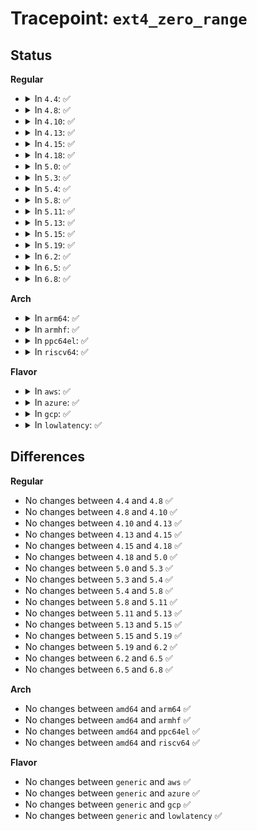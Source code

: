 # Tracepoint: <code>ext4_zero_range</code>

## Status
<b>Regular</b>
<ul>
<li>
<details>
<summary>In <code>4.4</code>: ✅</summary>

Event:

```c
struct trace_event_raw_ext4__fallocate_mode {
    struct trace_entry ent;
    dev_t dev;
    ino_t ino;
    loff_t offset;
    loff_t len;
    int mode;
    char __data[0];
};
```
Function:

```c
void trace_event_raw_event_ext4__fallocate_mode(void *__data, struct inode *inode, loff_t offset, loff_t len, int mode);
```
</details>
</li>
<li>
<details>
<summary>In <code>4.8</code>: ✅</summary>

Event:

```c
struct trace_event_raw_ext4__fallocate_mode {
    struct trace_entry ent;
    dev_t dev;
    ino_t ino;
    loff_t offset;
    loff_t len;
    int mode;
    char __data[0];
};
```
Function:

```c
void trace_event_raw_event_ext4__fallocate_mode(void *__data, struct inode *inode, loff_t offset, loff_t len, int mode);
```
</details>
</li>
<li>
<details>
<summary>In <code>4.10</code>: ✅</summary>

Event:

```c
struct trace_event_raw_ext4__fallocate_mode {
    struct trace_entry ent;
    dev_t dev;
    ino_t ino;
    loff_t offset;
    loff_t len;
    int mode;
    char __data[0];
};
```
Function:

```c
void trace_event_raw_event_ext4__fallocate_mode(void *__data, struct inode *inode, loff_t offset, loff_t len, int mode);
```
</details>
</li>
<li>
<details>
<summary>In <code>4.13</code>: ✅</summary>

Event:

```c
struct trace_event_raw_ext4__fallocate_mode {
    struct trace_entry ent;
    dev_t dev;
    ino_t ino;
    loff_t offset;
    loff_t len;
    int mode;
    char __data[0];
};
```
Function:

```c
void trace_event_raw_event_ext4__fallocate_mode(void *__data, struct inode *inode, loff_t offset, loff_t len, int mode);
```
</details>
</li>
<li>
<details>
<summary>In <code>4.15</code>: ✅</summary>

Event:

```c
struct trace_event_raw_ext4__fallocate_mode {
    struct trace_entry ent;
    dev_t dev;
    ino_t ino;
    loff_t offset;
    loff_t len;
    int mode;
    char __data[0];
};
```
Function:

```c
void trace_event_raw_event_ext4__fallocate_mode(void *__data, struct inode *inode, loff_t offset, loff_t len, int mode);
```
</details>
</li>
<li>
<details>
<summary>In <code>4.18</code>: ✅</summary>

Event:

```c
struct trace_event_raw_ext4__fallocate_mode {
    struct trace_entry ent;
    dev_t dev;
    ino_t ino;
    loff_t offset;
    loff_t len;
    int mode;
    char __data[0];
};
```
Function:

```c
void trace_event_raw_event_ext4__fallocate_mode(void *__data, struct inode *inode, loff_t offset, loff_t len, int mode);
```
</details>
</li>
<li>
<details>
<summary>In <code>5.0</code>: ✅</summary>

Event:

```c
struct trace_event_raw_ext4__fallocate_mode {
    struct trace_entry ent;
    dev_t dev;
    ino_t ino;
    loff_t offset;
    loff_t len;
    int mode;
    char __data[0];
};
```
Function:

```c
void trace_event_raw_event_ext4__fallocate_mode(void *__data, struct inode *inode, loff_t offset, loff_t len, int mode);
```
</details>
</li>
<li>
<details>
<summary>In <code>5.3</code>: ✅</summary>

Event:

```c
struct trace_event_raw_ext4__fallocate_mode {
    struct trace_entry ent;
    dev_t dev;
    ino_t ino;
    loff_t offset;
    loff_t len;
    int mode;
    char __data[0];
};
```
Function:

```c
void trace_event_raw_event_ext4__fallocate_mode(void *__data, struct inode *inode, loff_t offset, loff_t len, int mode);
```
</details>
</li>
<li>
<details>
<summary>In <code>5.4</code>: ✅</summary>

Event:

```c
struct trace_event_raw_ext4__fallocate_mode {
    struct trace_entry ent;
    dev_t dev;
    ino_t ino;
    loff_t offset;
    loff_t len;
    int mode;
    char __data[0];
};
```
Function:

```c
void trace_event_raw_event_ext4__fallocate_mode(void *__data, struct inode *inode, loff_t offset, loff_t len, int mode);
```
</details>
</li>
<li>
<details>
<summary>In <code>5.8</code>: ✅</summary>

Event:

```c
struct trace_event_raw_ext4__fallocate_mode {
    struct trace_entry ent;
    dev_t dev;
    ino_t ino;
    loff_t offset;
    loff_t len;
    int mode;
    char __data[0];
};
```
Function:

```c
void trace_event_raw_event_ext4__fallocate_mode(void *__data, struct inode *inode, loff_t offset, loff_t len, int mode);
```
</details>
</li>
<li>
<details>
<summary>In <code>5.11</code>: ✅</summary>

Event:

```c
struct trace_event_raw_ext4__fallocate_mode {
    struct trace_entry ent;
    dev_t dev;
    ino_t ino;
    loff_t offset;
    loff_t len;
    int mode;
    char __data[0];
};
```
Function:

```c
void trace_event_raw_event_ext4__fallocate_mode(void *__data, struct inode *inode, loff_t offset, loff_t len, int mode);
```
</details>
</li>
<li>
<details>
<summary>In <code>5.13</code>: ✅</summary>

Event:

```c
struct trace_event_raw_ext4__fallocate_mode {
    struct trace_entry ent;
    dev_t dev;
    ino_t ino;
    loff_t offset;
    loff_t len;
    int mode;
    char __data[0];
};
```
Function:

```c
void trace_event_raw_event_ext4__fallocate_mode(void *__data, struct inode *inode, loff_t offset, loff_t len, int mode);
```
</details>
</li>
<li>
<details>
<summary>In <code>5.15</code>: ✅</summary>

Event:

```c
struct trace_event_raw_ext4__fallocate_mode {
    struct trace_entry ent;
    dev_t dev;
    ino_t ino;
    loff_t offset;
    loff_t len;
    int mode;
    char __data[0];
};
```
Function:

```c
void trace_event_raw_event_ext4__fallocate_mode(void *__data, struct inode *inode, loff_t offset, loff_t len, int mode);
```
</details>
</li>
<li>
<details>
<summary>In <code>5.19</code>: ✅</summary>

Event:

```c
struct trace_event_raw_ext4__fallocate_mode {
    struct trace_entry ent;
    dev_t dev;
    ino_t ino;
    loff_t offset;
    loff_t len;
    int mode;
    char __data[0];
};
```
Function:

```c
void trace_event_raw_event_ext4__fallocate_mode(void *__data, struct inode *inode, loff_t offset, loff_t len, int mode);
```
</details>
</li>
<li>
<details>
<summary>In <code>6.2</code>: ✅</summary>

Event:

```c
struct trace_event_raw_ext4__fallocate_mode {
    struct trace_entry ent;
    dev_t dev;
    ino_t ino;
    loff_t offset;
    loff_t len;
    int mode;
    char __data[0];
};
```
Function:

```c
void trace_event_raw_event_ext4__fallocate_mode(void *__data, struct inode *inode, loff_t offset, loff_t len, int mode);
```
</details>
</li>
<li>
<details>
<summary>In <code>6.5</code>: ✅</summary>

Event:

```c
struct trace_event_raw_ext4__fallocate_mode {
    struct trace_entry ent;
    dev_t dev;
    ino_t ino;
    loff_t offset;
    loff_t len;
    int mode;
    char __data[0];
};
```
Function:

```c
void trace_event_raw_event_ext4__fallocate_mode(void *__data, struct inode *inode, loff_t offset, loff_t len, int mode);
```
</details>
</li>
<li>
<details>
<summary>In <code>6.8</code>: ✅</summary>

Event:

```c
struct trace_event_raw_ext4__fallocate_mode {
    struct trace_entry ent;
    dev_t dev;
    ino_t ino;
    loff_t offset;
    loff_t len;
    int mode;
    char __data[0];
};
```
Function:

```c
void trace_event_raw_event_ext4__fallocate_mode(void *__data, struct inode *inode, loff_t offset, loff_t len, int mode);
```
</details>
</li>
</ul>
<b>Arch</b>
<ul>
<li>
<details>
<summary>In <code>arm64</code>: ✅</summary>

Event:

```c
struct trace_event_raw_ext4__fallocate_mode {
    struct trace_entry ent;
    dev_t dev;
    ino_t ino;
    loff_t offset;
    loff_t len;
    int mode;
    char __data[0];
};
```
Function:

```c
void trace_event_raw_event_ext4__fallocate_mode(void *__data, struct inode *inode, loff_t offset, loff_t len, int mode);
```
</details>
</li>
<li>
<details>
<summary>In <code>armhf</code>: ✅</summary>

Event:

```c
struct trace_event_raw_ext4__fallocate_mode {
    struct trace_entry ent;
    dev_t dev;
    ino_t ino;
    loff_t offset;
    loff_t len;
    int mode;
    char __data[0];
};
```
Function:

```c
void trace_event_raw_event_ext4__fallocate_mode(void *__data, struct inode *inode, loff_t offset, loff_t len, int mode);
```
</details>
</li>
<li>
<details>
<summary>In <code>ppc64el</code>: ✅</summary>

Event:

```c
struct trace_event_raw_ext4__fallocate_mode {
    struct trace_entry ent;
    dev_t dev;
    ino_t ino;
    loff_t offset;
    loff_t len;
    int mode;
    char __data[0];
};
```
Function:

```c
void trace_event_raw_event_ext4__fallocate_mode(void *__data, struct inode *inode, loff_t offset, loff_t len, int mode);
```
</details>
</li>
<li>
<details>
<summary>In <code>riscv64</code>: ✅</summary>

Event:

```c
struct trace_event_raw_ext4__fallocate_mode {
    struct trace_entry ent;
    dev_t dev;
    ino_t ino;
    loff_t offset;
    loff_t len;
    int mode;
    char __data[0];
};
```
Function:

```c
void trace_event_raw_event_ext4__fallocate_mode(void *__data, struct inode *inode, loff_t offset, loff_t len, int mode);
```
</details>
</li>
</ul>
<b>Flavor</b>
<ul>
<li>
<details>
<summary>In <code>aws</code>: ✅</summary>

Event:

```c
struct trace_event_raw_ext4__fallocate_mode {
    struct trace_entry ent;
    dev_t dev;
    ino_t ino;
    loff_t offset;
    loff_t len;
    int mode;
    char __data[0];
};
```
Function:

```c
void trace_event_raw_event_ext4__fallocate_mode(void *__data, struct inode *inode, loff_t offset, loff_t len, int mode);
```
</details>
</li>
<li>
<details>
<summary>In <code>azure</code>: ✅</summary>

Event:

```c
struct trace_event_raw_ext4__fallocate_mode {
    struct trace_entry ent;
    dev_t dev;
    ino_t ino;
    loff_t offset;
    loff_t len;
    int mode;
    char __data[0];
};
```
Function:

```c
void trace_event_raw_event_ext4__fallocate_mode(void *__data, struct inode *inode, loff_t offset, loff_t len, int mode);
```
</details>
</li>
<li>
<details>
<summary>In <code>gcp</code>: ✅</summary>

Event:

```c
struct trace_event_raw_ext4__fallocate_mode {
    struct trace_entry ent;
    dev_t dev;
    ino_t ino;
    loff_t offset;
    loff_t len;
    int mode;
    char __data[0];
};
```
Function:

```c
void trace_event_raw_event_ext4__fallocate_mode(void *__data, struct inode *inode, loff_t offset, loff_t len, int mode);
```
</details>
</li>
<li>
<details>
<summary>In <code>lowlatency</code>: ✅</summary>

Event:

```c
struct trace_event_raw_ext4__fallocate_mode {
    struct trace_entry ent;
    dev_t dev;
    ino_t ino;
    loff_t offset;
    loff_t len;
    int mode;
    char __data[0];
};
```
Function:

```c
void trace_event_raw_event_ext4__fallocate_mode(void *__data, struct inode *inode, loff_t offset, loff_t len, int mode);
```
</details>
</li>
</ul>

## Differences
<b>Regular</b>
<ul>
<li>
No changes between <code>4.4</code> and <code>4.8</code> ✅
</li>
<li>
No changes between <code>4.8</code> and <code>4.10</code> ✅
</li>
<li>
No changes between <code>4.10</code> and <code>4.13</code> ✅
</li>
<li>
No changes between <code>4.13</code> and <code>4.15</code> ✅
</li>
<li>
No changes between <code>4.15</code> and <code>4.18</code> ✅
</li>
<li>
No changes between <code>4.18</code> and <code>5.0</code> ✅
</li>
<li>
No changes between <code>5.0</code> and <code>5.3</code> ✅
</li>
<li>
No changes between <code>5.3</code> and <code>5.4</code> ✅
</li>
<li>
No changes between <code>5.4</code> and <code>5.8</code> ✅
</li>
<li>
No changes between <code>5.8</code> and <code>5.11</code> ✅
</li>
<li>
No changes between <code>5.11</code> and <code>5.13</code> ✅
</li>
<li>
No changes between <code>5.13</code> and <code>5.15</code> ✅
</li>
<li>
No changes between <code>5.15</code> and <code>5.19</code> ✅
</li>
<li>
No changes between <code>5.19</code> and <code>6.2</code> ✅
</li>
<li>
No changes between <code>6.2</code> and <code>6.5</code> ✅
</li>
<li>
No changes between <code>6.5</code> and <code>6.8</code> ✅
</li>
</ul>
<b>Arch</b>
<ul>
<li>
No changes between <code>amd64</code> and <code>arm64</code> ✅
</li>
<li>
No changes between <code>amd64</code> and <code>armhf</code> ✅
</li>
<li>
No changes between <code>amd64</code> and <code>ppc64el</code> ✅
</li>
<li>
No changes between <code>amd64</code> and <code>riscv64</code> ✅
</li>
</ul>
<b>Flavor</b>
<ul>
<li>
No changes between <code>generic</code> and <code>aws</code> ✅
</li>
<li>
No changes between <code>generic</code> and <code>azure</code> ✅
</li>
<li>
No changes between <code>generic</code> and <code>gcp</code> ✅
</li>
<li>
No changes between <code>generic</code> and <code>lowlatency</code> ✅
</li>
</ul>
